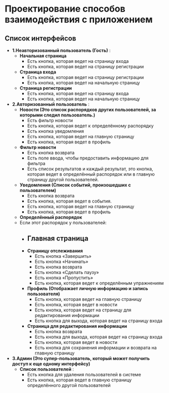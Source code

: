# Проектирование способов взаимодействия с приложением

## Список интерфейсов 

- **1.Неавторизованный пользователь (Гость)** :
    -  **Начальная страница**
        - Есть кнопка, которая ведет на страницу входа
        - Есть кнопка, которая ведет на страницу регистрации
    -  **Страница входа**
        - Есть кнопка, которая ведет на страницу регистрации
        - Есть кнопка, которая ведет на начальную страницу
    -  **Страница регистрации**
        - Есть кнопка, которая ведет на страницу входа
        - Есть кнопка, которая ведет на начальную страницу
- **2.Авторизованный пользователь** :
    -  **Новости (Это список распорядков других пользователей, за которыми следил пользователь.)**
        - Есть фильтр новости
        - Есть кнопка, которая ведет к определённому распорядку 
        - Есть кнопка уведомления
        - Есть кнопка, которая ведет на главную страницу
        - Есть кнопка, которая ведет в профиль 
    -  **Фильтр новости**
        - Есть кнопка возврата
        - Есть поле ввода, чтобы предоставить информацию для фильтра
        - Есть список результатов и каждый результат, это кнопка, которая ведет в определённый распорядок или в главную страницу другой пользователей.
    -  **Уведомления (Список событий, произошедших с пользователем)**
        - Есть кнопка возврата
        - Есть кнопка, которая ведет в события.
        - Есть кнопка, которая ведет на главную страницу
        - Есть кнопка, которая ведет в профиль 
    -  **Определённый распорядок**
  - Если этот распорядок у пользователей:
    -  **Главная страница**
        - 
    -  **Страницу отслеживания**
        - Есть кнопка «Завершить»
        - Есть кнопка «Начинать»
        - Есть кнопка возврата
        - Есть кнопка «Сделать паузу»
        - Есть кнопка «Пропустить»
        - Есть кнопка, которая ведет к определённым упражнениям
    -  **Профиль (Отображает личную информацию и запись пользователя)**
        - Есть кнопка, которая ведет на главную страницу
        - Есть кнопка, которая ведет в новости
        - Есть кнопка, которая ведет на страницу для редактирования информации
        - Есть кнопка для выхода, которая ведет на страницу входа
    -  **Страница для редактирования информации**
        - Есть кнопка возврата
        - Есть кнопка для выхода, которая ведет на страницу входа
        - Есть кнопка, которая ведет в новости
        - Есть кнопка для сохранения информации и возврата на главную страницу
- **3.Админ (Это супер-пользователь, который может получить доступ к еще одному интерфейсу)**
    -  **Список пользователей** :
        - Есть кнопка для удаления пользователей в системе
        - Есть кнопка, которая ведет в главную страницу определённого другой пользователей
